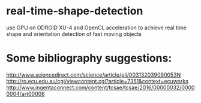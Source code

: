 # real-time-shape-detection
use GPU on ODROID XU-4 and OpenCL acceleration to achieve real time shape and orientation detection of fast moving objects

# Some bibliography suggestions:
http://www.sciencedirect.com/science/article/pii/003132039090053N
http://ro.ecu.edu.au/cgi/viewcontent.cgi?article=7351&context=ecuworks
http://www.ingentaconnect.com/content/tcsae/tcsae/2016/00000032/00000004/art00006
